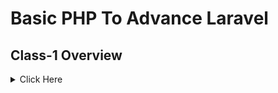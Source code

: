 # Basic PHP To Advance Laravel

## Class-1 Overview

<details>
  <summary>Click Here</summary>

1. Github

-What is Git & Github

-Why need Git & Github

-Git bash Downloads & Installation

-Create an Account on Github

-Create project Local to Online

-Create Project Online

-How to fork any github project from another account.

</details>